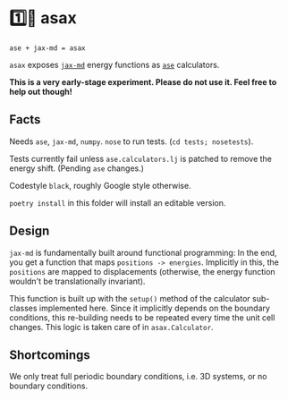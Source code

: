 # 1️⃣🎷 asax

`ase + jax-md = asax`

`asax` exposes [`jax-md`](https://github.com/google/jax-md/) energy functions as [`ase`](https://gitlab.com/ase/ase) calculators.

**This is a very early-stage experiment. Please do not use it. Feel free to help out though!**

## Facts

Needs `ase`, `jax-md`, `numpy`. `nose` to run tests. (`cd tests; nosetests`).

Tests currently fail unless `ase.calculators.lj` is patched to remove the energy shift. (Pending `ase` changes.)

Codestyle `black`, roughly Google style otherwise.

`poetry install` in this folder will install an editable version.

## Design

`jax-md` is fundamentally built around functional programming: In the end, you get a function that maps `positions -> energies`. Implicitly in this, the `positions` are mapped to displacements (otherwise, the energy function wouldn't be translationally invariant). 

This function is built up with the `setup()` method of the calculator sub-classes implemented here. Since it implicitly depends on the boundary conditions, this re-building needs to be repeated every time the unit cell changes. This logic is taken care of in `asax.Calculator`.

## Shortcomings

We only treat full periodic boundary conditions, i.e. 3D systems, or no boundary conditions.
